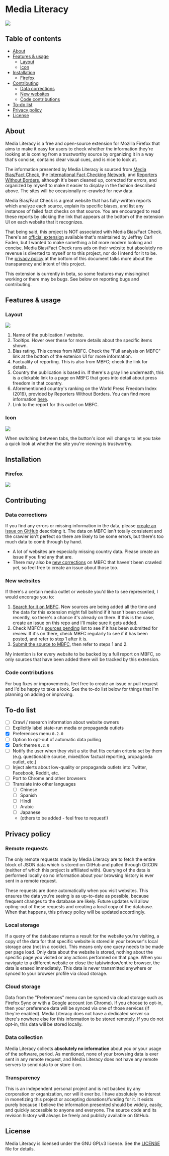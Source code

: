 # Media Literacy

![](https://repository-images.githubusercontent.com/249002907/34fad200-6bbf-11ea-9efb-efd1b229d552)

## Table of contents

- [About](#about)
- [Features & usage](#features-&-usage)
    - [Layout](#layout)
    - [Icon](#icon)
- [Installation](#installation)
    - [Firefox](#firefox)
- [Contributing](#contributing)
    - [Data corrections](#data-corrections)
    - [New websites](#new-websites)
    - [Code contributions](#code-contributions)
- [To-do list](#to-do-list)
- [Privacy policy](#privacy-policy)
- [License](#license)

## About

Media Literacy is a free and open-source extension for Mozilla Firefox that aims to make it easy for users to check whether the information they're looking at is coming from a trustworthy source by organizing it in a way that's concise, contains clear visual cues, and is nice to look at.

The information presented by Media Literacy is sourced from [Media Bias/Fact Check](https://mediabiasfactcheck.com), the [International Fact Checking Network](https://www.poynter.org/ifcn/), and [Reporters Without Borders](https://rsf.org/en/), although it's been cleaned up, corrected for errors, and organized by myself to make it easier to display in the fashion described above. The sites will be occasionally re-crawled for new data.

Media Bias/Fact Check is a great website that has fully-written reports which analyze each source, explain its specific biases, and list any instances of failed fact checks on that source. You are encouraged to read these reports by clicking the link that appears at the bottom of the extension UI on each website that it recognizes.

That being said, this project is NOT associated with Media Bias/Fact Check. There's an [official extension](https://github.com/JeffreyATW/mbfc_icon) available that's maintained by Jeffrey Carl Faden, but I wanted to make something a bit more modern looking and concise. Media Bias/Fact Check runs ads on their website but absolutely no revenue is diverted to myself or to this project, nor do I intend for it to be. The [privacy policy](#privacy-policy) at the bottom of this document talks more about the transparency and intent of this project.

This extension is currently in beta, so some features may missing/not working or there may be bugs. See below on reporting bugs and contributing.

## Features & usage

### Layout
![](https://i.imgur.com/SNOikQS.png)

1. Name of the publication / website.
1. Tooltips. Hover over these for more details about the specific items shown.
1. Bias rating. This comes from MBFC. Check the "Full analysis on MBFC" link at the bottom of the extenion UI for more information.
1. Factuality of reporting. This is also from MBFC; check the link for details.
1. Country the publication is based in. If there's a gray line underneath, this is a clickable link to a page on MBFC that goes into detail about press freedom in that country.
1. Aforementioned country's ranking on the World Press Freedom Index (2019), provided by Reporters Without Borders. You can find more information [here](https://rsf.org/en/ranking).
1. Link to the report for this outlet on MBFC.

### Icon
![](https://i.imgur.com/zmBDlR9.png)

When switching between tabs, the button's icon will change to let you take a quick look at whether the site you're viewing is trustworthy. 

## Installation
### Firefox
[![](https://i.imgur.com/Z4qX74Q.png)](https://addons.mozilla.org/en-US/firefox/addon/media-literacy/)

## Contributing

### Data corrections

If you find any errors or missing information in the data, please [create an issue on GitHub](https://github.com/fergusch/media-literacy/issues) describing it. The data on MBFC isn't totally consistent and the crawler isn't perfect so there are likely to be some errors, but there's too much data to comb through by hand.
- A lot of websites are especially missing country data. Please create an issue if you find any that are.
- There may also be [new corrections](https://mediabiasfactcheck.com/changes-corrections/) on MBFC that haven't been crawled yet, so feel free to create an issue about those too.

### New websites

If there's a certain media outlet or website you'd like to see represented, I would encorage you to:

1. [Search for it on MBFC](https://mediabiasfactcheck.com/search/). New sources are being added all the time and the data for this extension might fall behind if it hasn't been crawled recently, so there's a chance it's already on there. If this is the case, create an issue on this repo and I'll make sure it gets added.
2. Check MBFC's [sources pending](https://mediabiasfactcheck.com/sources-pending/) list to see if it has been submitted for review. If it's on there, check MBFC regularly to see if it has been posted, and refer to step 1 after it is.
3. [Submit the source to MBFC](https://mediabiasfactcheck.com/submit-source/), then refer to steps 1 and 2.

My intention is for every website to be backed by a full report on MBFC, so only sources that have been added there will be tracked by this extension.

### Code contributions

For bug fixes or improvements, feel free to create an issue or pull request and I'd be happy to take a look. See the to-do list below for things that I'm planning on adding or improving.

## To-do list
- [ ] Crawl / research information about website owners
- [ ] Explicitly label state-run media or propaganda outlets
- [x] Preferences menu `0.2.0`
- [ ] Option to opt-out of automatic data pulling
- [x] Dark theme `0.2.0`
- [ ] Notify the user when they visit a site that fits certain criteria set by them (e.g. questionable source, mixed/low factual reporting, propaganda outlet, etc.)
- [ ] Inject alerts about low-quality or propaganda outlets into Twitter, Facebook, Reddit, etc.
- [ ] Port to Chrome and other browsers
- [ ] Translate into other languages 
    - [ ] Chinese
    - [ ] Spanish
    - [ ] Hindi
    - [ ] Arabic
    - [ ] Japanese
    - (others to be added - feel free to request!)

## Privacy policy

### Remote requests

The only remote requests made by Media Literacy are to fetch the entire block of JSON data which is stored on GitHub and pulled through GitCDN (neither of which this project is affiliated with). Querying of the data is performed locally so no information about your browsing history is ever sent in a remote request.

These requests are done automatically when you visit websites. This ensures the data you're seeing is as up-to-date as possible, because frequent changes to the database are likely. Future updates will allow opting-out of these requests and creating a local copy of the database. When that happens, this privacy policy will be updated accordingly.

### Local storage

If a query of the database returns a result for the website you're visiting, a copy of the data for that specific website is stored in your browser's local storage area (not in a cookie). This means only one query needs to be made per page load. Only data about the website is stored, nothing about the specific page you visited or any actions performed on that page. When you navigate to a different website or close the tab/window/entire browser, the data is erased immediately. This data is never transmitted anywhere or synced to your browser profile via cloud storage.

### Cloud storage

Data from the "Preferences" menu can be synced via cloud storage such as Firefox Sync or with a Google account (on Chrome). If you choose to opt-in, then your preference data will be synced via one of those services (if they're enabled). Media Literacy does not have a dedicated server so there's nowhere else for this information to be stored remotely. If you do not opt-in, this data will be stored locally.

### Data collection
Media Literacy collects **absolutely no information** about you or your usage of the software, period. As mentioned, none of your browsing data is ever sent in any remote request, and Media Literacy does not have any remote servers to send data to or store it on.

### Transparency
This is an independent personal project and is not backed by any corporation or organization, nor will it ever be. I have absolutely no interest in monetizing this project or accepting donations/funding for it. It exists purely because I believe the information presented should be widely, easily, and quickly accessible to anyone and everyone. The source code and its revision history will always be freely and publicly available on GitHub.

## License
Media Literacy is licensed under the GNU GPLv3 license. See the [LICENSE](https://github.com/fergusch/media-literacy/blob/master/LICENSE) file for details.

